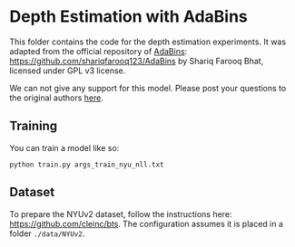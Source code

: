 # Depth Estimation with AdaBins

This folder contains the code for the depth estimation experiments. 
It was adapted from the official repository of [AdaBins](https://arxiv.org/abs/2011.14141): https://github.com/shariqfarooq123/AdaBins by Shariq Farooq Bhat, licensed under GPL v3 license.

We can not give any support for this model. Please post your questions to the original authors [here](https://github.com/shariqfarooq123/AdaBins).

## Training

You can train a model like so:

```
python train.py args_train_nyu_nll.txt
```

## Dataset

To prepare the NYUv2 dataset, follow the instructions here: https://github.com/cleinc/bts. 
The configuration assumes it is placed in a folder `./data/NYUv2`.